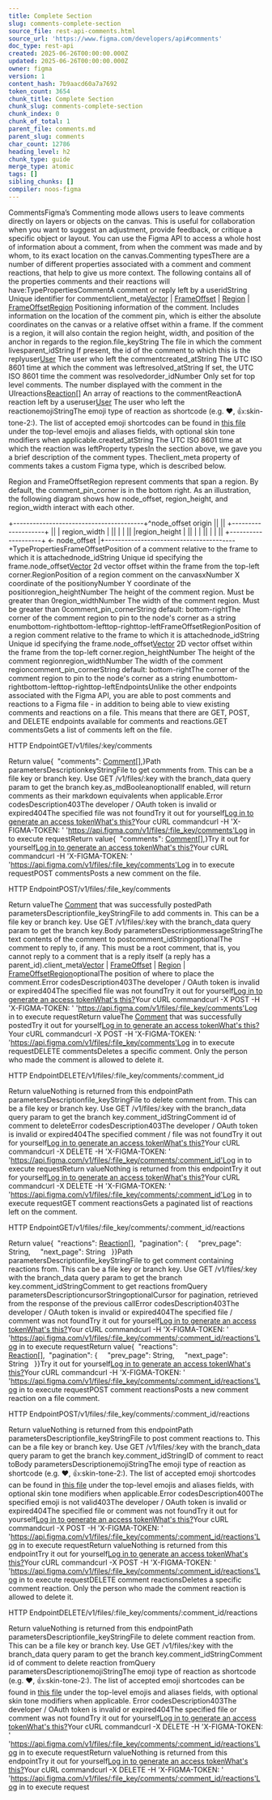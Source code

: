```yaml
---
title: Complete Section
slug: comments-complete-section
source_file: rest-api-comments.html
source_url: 'https://www.figma.com/developers/api#comments'
doc_type: rest-api
created: 2025-06-26T00:00:00.000Z
updated: 2025-06-26T00:00:00.000Z
owner: figma
version: 1
content_hash: 7b9aacd60a7a7692
token_count: 3654
chunk_title: Complete Section
chunk_slug: comments-complete-section
chunk_index: 0
chunk_of_total: 1
parent_file: comments.md
parent_slug: comments
char_count: 12786
heading_level: h2
chunk_type: guide
merge_type: atomic
tags: []
sibling_chunks: []
compiler: noos-figma
---
```


CommentsFigma’s Commenting mode allows users to leave comments directly on layers or objects on the canvas. This is useful for collaboration when you want to suggest an adjustment, provide feedback, or critique a specific object or layout. You can use the Figma API to access a whole host of information about a comment, from when the comment was made and by whom, to its exact location on the canvas.Commenting typesThere are a number of different properties associated with a comment and comment reactions, that help to give us more context. The following contains all of the properties comments and their reactions will have:TypePropertiesCommentA comment or reply left by a useridString Unique identifier for commentclient_meta[Vector](#vector-type) | [FrameOffset](#frameoffset-type) | [Region](#region-type) | [FrameOffsetRegion](#frameoffsetregion-type) Positioning information of the comment. Includes information on the location of the comment pin, which is either the absolute coordinates on the canvas or a relative offset within a frame. If the comment is a region, it will also contain the region height, width, and position of the anchor in regards to the region.file_keyString The file in which the comment livesparent_idString If present, the id of the comment to which this is the replyuser[User](#user-type) The user who left the commentcreated_atString The UTC ISO 8601 time at which the comment was leftresolved_atString If set, the UTC ISO 8601 time the comment was resolvedorder_idNumber Only set for top level comments. The number displayed with the comment in the UIreactions[Reaction](#reaction-type)[] An array of reactions to the commentReactionA reaction left by a useruser[User](#user-type) The user who left the reactionemojiStringThe emoji type of reaction as shortcode (e.g. :heart:, :+1::skin-tone-2:). The list of accepted emoji shortcodes can be found in [this file](https://raw.githubusercontent.com/missive/emoji-mart/main/packages/emoji-mart-data/sets/14/native.json) under the top-level emojis and aliases fields, with optional skin tone modifiers when applicable.created_atString The UTC ISO 8601 time at which the reaction was leftProperty typesIn the section above, we gave you a brief description of the comment types. Theclient_meta property of comments takes a custom Figma type, which is described below.

Region and FrameOffsetRegion represent comments that span a region. By default, the comment_pin_corner is in the bottom right. As an illustration, the following diagram shows how node_offset, region_height, and region_width interact with each other.

+----------------------------------------+^node_offset origin || || +--------------------+ || | region_width | || | | || |region_height | || | | || | | || +--------------------+ <- node_offset |+----------------------------------------+TypePropertiesFrameOffsetPosition of a comment relative to the frame to which it is attachednode_idString Unique id specifying the frame.node_offset[Vector](#vector-type) 2d vector offset within the frame from the top-left corner.RegionPosition of a region comment on the canvasxNumber X coordinate of the positionyNumber Y coordinate of the positionregion_heightNumber The height of the comment region. Must be greater than 0region_widthNumber The width of the comment region. Must be greater than 0comment_pin_cornerString default: bottom-rightThe corner of the comment region to pin to the node's corner as a string enumbottom-rightbottom-lefttop-righttop-leftFrameOffsetRegionPosition of a region comment relative to the frame to which it is attachednode_idString Unique id specifying the frame.node_offset[Vector](#vector-type) 2D vector offset within the frame from the top-left corner.region_heightNumber The height of the comment regionregion_widthNumber The width of the comment regioncomment_pin_cornerString default: bottom-rightThe corner of the comment region to pin to the node's corner as a string enumbottom-rightbottom-lefttop-righttop-leftEndpointsUnlike the other endpoints associated with the Figma API, you are able to post comments and reactions to a Figma file - in addition to being able to view existing comments and reactions on a file. This means that there are GET, POST, and DELETE endpoints available for comments and reactions.GET commentsGets a list of comments left on the file.

HTTP EndpointGET/v1/files/:key/comments

Return value{  "comments": [Comment](#comment-type)[],}Path parametersDescriptionkeyStringFile to get comments from. This can be a file key or branch key. Use GET /v1/files/:key with the branch_data query param to get the branch key.as_mdBooleanoptionalIf enabled, will return comments as their markdown equivalents when applicable.Error codesDescription403The developer / OAuth token is invalid or expired404The specified file was not foundTry it out for yourself[Log in to generate an access token](/login?cont=/developers/docs)[What's this?](#access-tokens)Your cURL commandcurl -H 'X-FIGMA-TOKEN: <personal access token>' 'https://api.figma.com/v1/files/:file_key/comments'Log in to execute requestReturn value{  "comments": [Comment](#comment-type)[],}Try it out for yourself[Log in to generate an access token](/login?cont=/developers/docs)[What's this?](#access-tokens)Your cURL commandcurl -H 'X-FIGMA-TOKEN: <personal access token>' 'https://api.figma.com/v1/files/:file_key/comments'Log in to execute requestPOST commentsPosts a new comment on the file.

HTTP EndpointPOST/v1/files/:file_key/comments

Return valueThe [Comment](#comment-type) that was successfully postedPath parametersDescriptionfile_keyStringFile to add comments in. This can be a file key or branch key. Use GET /v1/files/:key with the branch_data query param to get the branch key.Body parametersDescriptionmessageStringThe text contents of the comment to postcomment_idStringoptionalThe comment to reply to, if any. This must be a root comment, that is, you cannot reply to a comment that is a reply itself (a reply has a parent_id).client_meta[Vector](#vector-type) | [FrameOffset](#frameoffset-type) | [Region](#region-type) | [FrameOffsetRegion](#frameoffsetregion-type)optionalThe position of where to place the comment.Error codesDescription403The developer / OAuth token is invalid or expired404The specified file was not foundTry it out for yourself[Log in to generate an access token](/login?cont=/developers/docs)[What's this?](#access-tokens)Your cURL commandcurl -X POST -H 'X-FIGMA-TOKEN: <personal access token>' 'https://api.figma.com/v1/files/:file_key/comments'Log in to execute requestReturn valueThe [Comment](#comment-type) that was successfully postedTry it out for yourself[Log in to generate an access token](/login?cont=/developers/docs)[What's this?](#access-tokens)Your cURL commandcurl -X POST -H 'X-FIGMA-TOKEN: <personal access token>' 'https://api.figma.com/v1/files/:file_key/comments'Log in to execute requestDELETE commentsDeletes a specific comment. Only the person who made the comment is allowed to delete it.

HTTP EndpointDELETE/v1/files/:file_key/comments/:comment_id

Return valueNothing is returned from this endpointPath parametersDescriptionfile_keyStringFile to delete comment from. This can be a file key or branch key. Use GET /v1/files/:key with the branch_data query param to get the branch key.comment_idStringComment id of comment to deleteError codesDescription403The developer / OAuth token is invalid or expired404The specified comment / file was not foundTry it out for yourself[Log in to generate an access token](/login?cont=/developers/docs)[What's this?](#access-tokens)Your cURL commandcurl -X DELETE -H 'X-FIGMA-TOKEN: <personal access token>' 'https://api.figma.com/v1/files/:file_key/comments/:comment_id'Log in to execute requestReturn valueNothing is returned from this endpointTry it out for yourself[Log in to generate an access token](/login?cont=/developers/docs)[What's this?](#access-tokens)Your cURL commandcurl -X DELETE -H 'X-FIGMA-TOKEN: <personal access token>' 'https://api.figma.com/v1/files/:file_key/comments/:comment_id'Log in to execute requestGET comment reactionsGets a paginated list of reactions left on the comment.

HTTP EndpointGET/v1/files/:file_key/comments/:comment_id/reactions

Return value{  "reactions": [Reaction](#reaction-type)[],  "pagination": {     "prev_page": String,     "next_page": String   }}Path parametersDescriptionfile_keyStringFile to get comment containing reactions from. This can be a file key or branch key. Use GET /v1/files/:key with the branch_data query param to get the branch key.comment_idStringComment to get reactions fromQuery parametersDescriptioncursorStringoptionalCursor for pagination, retrieved from the response of the previous callError codesDescription403The developer / OAuth token is invalid or expired404The specified file / comment was not foundTry it out for yourself[Log in to generate an access token](/login?cont=/developers/docs)[What's this?](#access-tokens)Your cURL commandcurl -H 'X-FIGMA-TOKEN: <personal access token>' 'https://api.figma.com/v1/files/:file_key/comments/:comment_id/reactions'Log in to execute requestReturn value{  "reactions": [Reaction](#reaction-type)[],  "pagination": {     "prev_page": String,     "next_page": String   }}Try it out for yourself[Log in to generate an access token](/login?cont=/developers/docs)[What's this?](#access-tokens)Your cURL commandcurl -H 'X-FIGMA-TOKEN: <personal access token>' 'https://api.figma.com/v1/files/:file_key/comments/:comment_id/reactions'Log in to execute requestPOST comment reactionsPosts a new comment reaction on a file comment.

HTTP EndpointPOST/v1/files/:file_key/comments/:comment_id/reactions

Return valueNothing is returned from this endpointPath parametersDescriptionfile_keyStringFile to post comment reactions to. This can be a file key or branch key. Use GET /v1/files/:key with the branch_data query param to get the branch key.comment_idStringID of comment to react toBody parametersDescriptionemojiStringThe emoji type of reaction as shortcode (e.g. :heart:, :+1::skin-tone-2:). The list of accepted emoji shortcodes can be found in [this file](https://raw.githubusercontent.com/missive/emoji-mart/main/packages/emoji-mart-data/sets/14/native.json) under the top-level emojis and aliases fields, with optional skin tone modifiers when applicable.Error codesDescription400The specified emoji is not valid403The developer / OAuth token is invalid or expired404The specified file or comment was not foundTry it out for yourself[Log in to generate an access token](/login?cont=/developers/docs)[What's this?](#access-tokens)Your cURL commandcurl -X POST -H 'X-FIGMA-TOKEN: <personal access token>' 'https://api.figma.com/v1/files/:file_key/comments/:comment_id/reactions'Log in to execute requestReturn valueNothing is returned from this endpointTry it out for yourself[Log in to generate an access token](/login?cont=/developers/docs)[What's this?](#access-tokens)Your cURL commandcurl -X POST -H 'X-FIGMA-TOKEN: <personal access token>' 'https://api.figma.com/v1/files/:file_key/comments/:comment_id/reactions'Log in to execute requestDELETE comment reactionsDeletes a specific comment reaction. Only the person who made the comment reaction is allowed to delete it.

HTTP EndpointDELETE/v1/files/:file_key/comments/:comment_id/reactions

Return valueNothing is returned from this endpointPath parametersDescriptionfile_keyStringFile to delete comment reaction from. This can be a file key or branch key. Use GET /v1/files/:key with the branch_data query param to get the branch key.comment_idStringComment id of comment to delete reaction fromQuery parametersDescriptionemojiStringThe emoji type of reaction as shortcode (e.g. :heart:, :+1::skin-tone-2:). The list of accepted emoji shortcodes can be found in [this file](https://raw.githubusercontent.com/missive/emoji-mart/main/packages/emoji-mart-data/sets/14/native.json) under the top-level emojis and aliases fields, with optional skin tone modifiers when applicable. Error codesDescription403The developer / OAuth token is invalid or expired404The specified file or comment was not foundTry it out for yourself[Log in to generate an access token](/login?cont=/developers/docs)[What's this?](#access-tokens)Your cURL commandcurl -X DELETE -H 'X-FIGMA-TOKEN: <personal access token>' 'https://api.figma.com/v1/files/:file_key/comments/:comment_id/reactions'Log in to execute requestReturn valueNothing is returned from this endpointTry it out for yourself[Log in to generate an access token](/login?cont=/developers/docs)[What's this?](#access-tokens)Your cURL commandcurl -X DELETE -H 'X-FIGMA-TOKEN: <personal access token>' 'https://api.figma.com/v1/files/:file_key/comments/:comment_id/reactions'Log in to execute request
